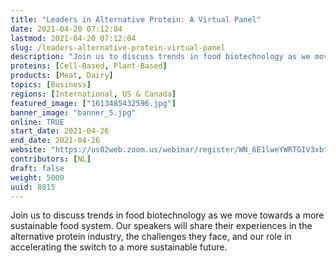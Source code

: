 ```yaml
---
title: "Leaders in Alternative Protein: A Virtual Panel"
date: 2021-04-20 07:12:04
lastmod: 2021-04-20 07:12:04
slug: /leaders-alternative-protein-virtual-panel
description: "Join us to discuss trends in food biotechnology as we move towards a more sustainable food system. Our speakers will share their experiences in the alternative protein industry, the challenges they face, and our role in accelerating the switch to a more sustainable future."
proteins: [Cell-Based, Plant-Based]
products: [Meat, Dairy]
topics: [Business]
regions: [International, US & Canada]
featured_image: ["1613485432596.jpg"]
banner_image: "banner_5.jpg"
online: TRUE
start_date: 2021-04-26
end_date: 2021-04-26
website: "https://us02web.zoom.us/webinar/register/WN_6E1lweYWRTGIV3xbtNTsnw"
contributors: [NL]
draft: false
weight: 5000
uuid: 8815
---
```

<p>Join us to discuss trends in food biotechnology as we move towards a more sustainable food system. Our speakers will share their experiences in the alternative protein industry, the challenges they face, and our role in accelerating the switch to a more sustainable future.</p>
